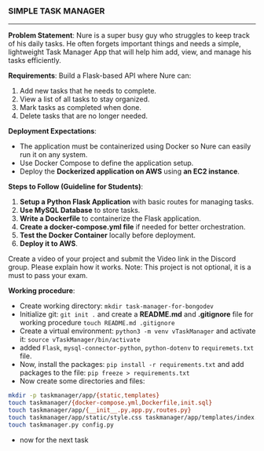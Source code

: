 ### SIMPLE TASK MANAGER
---

**Problem Statement**:
Nure is a super busy guy who struggles to keep track of his daily tasks. He often forgets important things and needs a simple, lightweight Task Manager App that will help him add, view, and manage his tasks efficiently.

**Requirements**:
Build a Flask-based API where Nure can:
1. Add new tasks that he needs to complete.
2. View a list of all tasks to stay organized.
3. Mark tasks as completed when done.
4. Delete tasks that are no longer needed.

**Deployment Expectations**:
- The application must be containerized using Docker so Nure can easily run it on any system.
- Use Docker Compose to define the application setup.
- Deploy the **Dockerized application on AWS** using **an EC2 instance**.

**Steps to Follow (Guideline for Students)**:
1. **Setup a Python Flask Application** with basic routes for managing tasks.
2. **Use MySQL Database** to store tasks.
3. **Write a Dockerfile** to containerize the Flask application.
4. **Create a docker-compose.yml file** if needed for better orchestration.
5. **Test the Docker Container** locally before deployment.
6. **Deploy it to AWS**.
 
Create a video of your project and submit the Video link in the Discord group. Please explain how it works.
Note: This project is not optional, it is a must to pass your exam.

**Working procedure**:
- Create working directory: `mkdir task-manager-for-bongodev`
- Initialize git: `git init .` and create a **README.md** and **.gitignore** file for working procedure `touch README.md .gitignore`
- Create a virtual environment: `python3 -m venv vTaskManager` and activate it: `source vTaskManager/bin/activate`
- added `Flask`, `mysql-connector-python`, `python-dotenv` to `requiremets.txt` file.
- Now, install the packages: `pip install -r requirements.txt` and add packages to the file: `pip freeze > requirements.txt`
- Now create some directories and files:
```bash
mkdir -p taskmanager/app/{static,templates}
touch taskmanager/{docker-compose.yml,Dockerfile,init.sql}
touch taskmanager/app/{__init__.py,app.py,routes.py}
touch taskmanager/app/static/style.css taskmanager/app/templates/index.html
touch taskmanager.py config.py
```
- now for the next task

